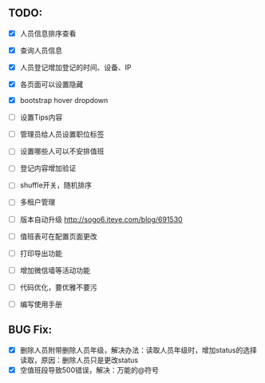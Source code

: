 ## TODO:

- [x] 人员信息排序查看
- [x] 查询人员信息
- [x] 人员登记增加登记的时间、设备、IP
- [x] 各页面可以设置隐藏
- [x] bootstrap hover dropdown
- [ ] 设置Tips内容
- [ ] 管理员给人员设置职位标签
- [ ] 设置哪些人可以不安排值班
- [ ] 登记内容增加验证
- [ ] shuffle开关，随机排序
- [ ] 多租户管理
- [ ] 版本自动升级 http://sogo6.iteye.com/blog/691530
- [ ] 值班表可在配置页面更改
- [ ] 打印导出功能
- [ ] 增加微信墙等活动功能
- [ ] 代码优化，要优雅不要污
- [ ] 编写使用手册


## BUG Fix:

- [x] 删除人员附带删除人员年级，解决办法：读取人员年级时，增加status的选择读取，原因：删除人员只是更改status
- [x] 空值班段导致500错误，解决：万能的@符号
